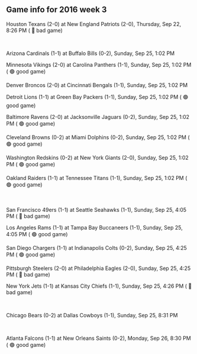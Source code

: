 ## Game info for 2016 week 3
Houston Texans (2-0) at New England Patriots (2-0), Thursday, Sep 22, 8:26 PM (	:red_circle: bad game)


<br/>

Arizona Cardinals (1-1) at Buffalo Bills (0-2), Sunday, Sep 25, 1:02 PM

Minnesota Vikings (2-0) at Carolina Panthers (1-1), Sunday, Sep 25, 1:02 PM (	:green_circle: good game)

Denver Broncos (2-0) at Cincinnati Bengals (1-1), Sunday, Sep 25, 1:02 PM

Detroit Lions (1-1) at Green Bay Packers (1-1), Sunday, Sep 25, 1:02 PM (	:green_circle: good game)

Baltimore Ravens (2-0) at Jacksonville Jaguars (0-2), Sunday, Sep 25, 1:02 PM (	:green_circle: good game)

Cleveland Browns (0-2) at Miami Dolphins (0-2), Sunday, Sep 25, 1:02 PM (	:green_circle: good game)

Washington Redskins (0-2) at New York Giants (2-0), Sunday, Sep 25, 1:02 PM (	:green_circle: good game)

Oakland Raiders (1-1) at Tennessee Titans (1-1), Sunday, Sep 25, 1:02 PM (	:green_circle: good game)


<br/>

San Francisco 49ers (1-1) at Seattle Seahawks (1-1), Sunday, Sep 25, 4:05 PM (	:red_circle: bad game)

Los Angeles Rams (1-1) at Tampa Bay Buccaneers (1-1), Sunday, Sep 25, 4:05 PM (	:green_circle: good game)

San Diego Chargers (1-1) at Indianapolis Colts (0-2), Sunday, Sep 25, 4:25 PM (	:green_circle: good game)

Pittsburgh Steelers (2-0) at Philadelphia Eagles (2-0), Sunday, Sep 25, 4:25 PM (	:red_circle: bad game)

New York Jets (1-1) at Kansas City Chiefs (1-1), Sunday, Sep 25, 4:26 PM (	:red_circle: bad game)


<br/>

Chicago Bears (0-2) at Dallas Cowboys (1-1), Sunday, Sep 25, 8:31 PM


<br/>

Atlanta Falcons (1-1) at New Orleans Saints (0-2), Monday, Sep 26, 8:30 PM (	:green_circle: good game)

